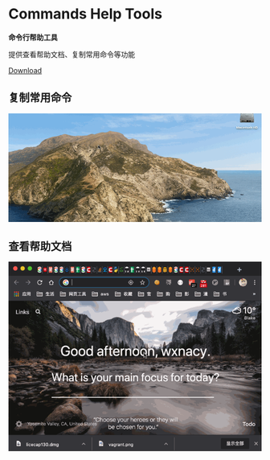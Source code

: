 # Commands Help Tools

**命令行帮助工具**

提供查看帮助文档、复制常用命令等功能

[Download](https://github.com/wxnacy/alfred-commands-workflow/releases/download/2020.05.13.114714/Commands.Help.Tools.alfredworkflow)

## 复制常用命令

![cmds](https://github.com/wxnacy/image/blob/master/blog/cmds.gif)

## 查看帮助文档

![man](man.gif)
